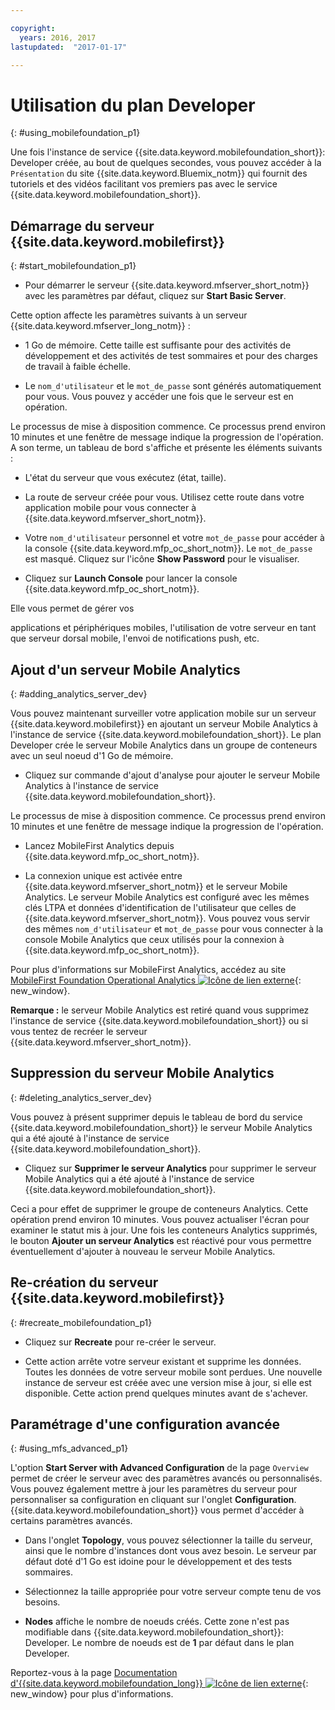 ```yaml
---

copyright:
  years: 2016, 2017
lastupdated:  "2017-01-17"

---
```


#	Utilisation du plan Developer
{: #using_mobilefoundation_p1}

Une fois l'instance de service {{site.data.keyword.mobilefoundation_short}}: Developer créée, au bout de quelques secondes, vous pouvez accéder à la `Présentation` du site {{site.data.keyword.Bluemix_notm}} qui fournit des tutoriels et des vidéos facilitant
vos premiers pas avec le service {{site.data.keyword.mobilefoundation_short}}.

## Démarrage du serveur {{site.data.keyword.mobilefirst}}
{: #start_mobilefoundation_p1}
* Pour démarrer le serveur
{{site.data.keyword.mfserver_short_notm}} avec les paramètres par
défaut, cliquez sur **Start Basic Server**.

Cette option affecte les paramètres suivants à un serveur {{site.data.keyword.mfserver_long_notm}} :
*	1 Go de mémoire. Cette taille est suffisante pour des activités de développement et des activités de test sommaires et pour des charges de travail à faible échelle.

*	Le `nom_d'utilisateur` et le `mot_de_passe` sont générés automatiquement pour vous. Vous pouvez y accéder une fois que le
serveur est en opération.

Le processus de mise à disposition commence. Ce processus prend environ 10 minutes et une fenêtre de
message indique la progression de l'opération. A son terme, un tableau de bord s'affiche et présente les éléments suivants :
*	L'état du serveur que vous exécutez (état, taille).

*	La route de serveur créée pour vous. Utilisez cette route dans votre application mobile pour vous connecter à {{site.data.keyword.mfserver_short_notm}}.

*	Votre `nom_d'utilisateur` personnel et votre `mot_de_passe`
pour accéder à la console {{site.data.keyword.mfp_oc_short_notm}}. Le
`mot_de_passe` est masqué. Cliquez sur l'icône **Show Password** pour le visualiser.

*	Cliquez sur **Launch Console** pour lancer la
console {{site.data.keyword.mfp_oc_short_notm}}.


<!--This console runs inside the container.--> Elle vous permet de gérer vos
applications et périphériques mobiles, l'utilisation de votre serveur en tant
que serveur dorsal mobile, l'envoi de notifications push, etc.

##  Ajout d'un serveur Mobile Analytics
{: #adding_analytics_server_dev}

 Vous pouvez maintenant surveiller votre application mobile sur un serveur {{site.data.keyword.mobilefirst}} en ajoutant un serveur Mobile Analytics à l'instance de service {{site.data.keyword.mobilefoundation_short}}. Le plan Developer crée le serveur Mobile Analytics dans un groupe de conteneurs avec un seul noeud d'1 Go de mémoire.

* Cliquez sur commande d'ajout d'analyse pour ajouter le serveur Mobile Analytics à l'instance de service {{site.data.keyword.mobilefoundation_short}}.

Le processus de mise à disposition commence. Ce processus prend environ 10 minutes et une fenêtre de
message indique la progression de l'opération.  

* Lancez MobileFirst Analytics depuis {{site.data.keyword.mfp_oc_short_notm}}.

* La connexion unique est activée entre {{site.data.keyword.mfserver_short_notm}} et le serveur Mobile Analytics. Le serveur Mobile Analytics est configuré avec les mêmes clés LTPA et données d'identification de l'utilisateur que celles de {{site.data.keyword.mfserver_short_notm}}. Vous pouvez vous servir des mêmes `nom_d'utilisateur` et `mot_de_passe` pour vous connecter à la console Mobile Analytics que ceux utilisés pour la connexion à {{site.data.keyword.mfp_oc_short_notm}}.

Pour plus d'informations sur MobileFirst Analytics, accédez au site [MobileFirst Foundation Operational Analytics ![Icône de lien externe](../../icons/launch-glyph.svg "Icône de lien externe")](https://mobilefirstplatform.ibmcloud.com/tutorials/en/foundation/8.0/analytics/ "Icône de lien externe"){: new_window}.

**Remarque :** le serveur Mobile Analytics est retiré quand vous supprimez l'instance de service {{site.data.keyword.mobilefoundation_short}} ou si vous tentez de recréer le serveur {{site.data.keyword.mfserver_short_notm}}.

##  Suppression du serveur Mobile Analytics
{: #deleting_analytics_server_dev}

Vous pouvez à présent supprimer depuis le tableau de bord du service {{site.data.keyword.mobilefoundation_short}} le serveur Mobile Analytics qui a été
ajouté à l'instance de service {{site.data.keyword.mobilefoundation_short}}.

* Cliquez sur **Supprimer le serveur Analytics** pour supprimer le serveur Mobile Analytics qui a été ajouté à l'instance de service
{{site.data.keyword.mobilefoundation_short}}.

 Ceci a pour effet de supprimer le groupe de conteneurs Analytics. Cette opération prend environ 10 minutes. Vous pouvez actualiser l'écran pour examiner le
statut mis à jour. Une fois les conteneurs Analytics supprimés, le bouton **Ajouter un serveur Analytics** est réactivé pour vous permettre
éventuellement d'ajouter à nouveau le serveur Mobile Analytics.


## Re-création du serveur {{site.data.keyword.mobilefirst}}
{: #recreate_mobilefoundation_p1}

*	Cliquez sur **Recreate** pour re-créer le serveur.

* Cette action arrête votre serveur existant et supprime les données. Toutes les
données de votre serveur mobile sont perdues. Une
nouvelle instance de serveur est créée avec une version mise à jour, si elle est disponible. Cette action prend quelques minutes avant de s'achever.

##	Paramétrage d'une configuration avancée
{: #using_mfs_advanced_p1}

L'option **Start Server with Advanced Configuration**
de la page `Overview` permet de créer le serveur avec des
paramètres avancés ou personnalisés. Vous pouvez également mettre à jour les paramètres du serveur
pour personnaliser sa configuration en cliquant sur l'onglet **Configuration**. {{site.data.keyword.mobilefoundation_short}}
vous permet d'accéder à certains paramètres avancés.

*	Dans l'onglet **Topology**, vous pouvez sélectionner la taille du serveur, ainsi que le nombre d'instances dont vous avez besoin. Le serveur par défaut doté d'1 Go
est idoine pour le développement et des tests sommaires.

  - Sélectionnez la taille appropriée pour votre serveur compte tenu de
vos besoins.

* **Nodes** affiche le nombre de noeuds créés. Cette
zone n'est pas modifiable dans {{site.data.keyword.mobilefoundation_short}}: Developer. Le nombre de noeuds <!--in your {{site.data.keyword.IBM_notm}} container group--> est de **1** par défaut dans le plan Developer.

Reportez-vous à la page [Documentation d'{{site.data.keyword.mobilefoundation_long}} ![Icône de lien externe](../../icons/launch-glyph.svg "Icône de lien externe")](https://www.ibm.com/support/knowledgecenter/SSHS8R_8.0.0/wl_welcome.html "Icône de lien externe"){: new_window} pour plus d'informations.
